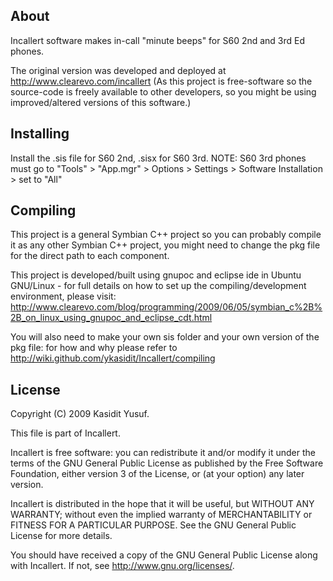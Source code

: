 About
-----------
Incallert software makes in-call "minute beeps" for S60 2nd and 3rd Ed phones.

The original version was developed and deployed at <http://www.clearevo.com/incallert>
(As this project is free-software so the source-code is freely available to other developers, so you might be using improved/altered versions of this software.)

Installing
-----------
Install the .sis file for S60 2nd, .sisx for S60 3rd. 
NOTE: S60 3rd phones must go to "Tools" > "App.mgr" > Options > Settings > Software Installation > set to "All"


Compiling
-----------
This project is a general Symbian C++ project so you can probably compile it as any other Symbian C++ project, you might need to change the pkg file for the direct path to each component.

This project is developed/built using gnupoc and eclipse ide in Ubuntu GNU/Linux - for full details on how to set up the compiling/development environment, please visit:
<http://www.clearevo.com/blog/programming/2009/06/05/symbian_c%2B%2B_on_linux_using_gnupoc_and_eclipse_cdt.html>

You will also need to make your own sis folder and your own version of the pkg file: for how and why please refer to <http://wiki.github.com/ykasidit/Incallert/compiling>


License
-----------
Copyright (C) 2009 Kasidit Yusuf.

This file is part of Incallert.

Incallert is free software: you can redistribute it and/or modify
it under the terms of the GNU General Public License as published by
the Free Software Foundation, either version 3 of the License, or
(at your option) any later version.

Incallert is distributed in the hope that it will be useful,
but WITHOUT ANY WARRANTY; without even the implied warranty of
MERCHANTABILITY or FITNESS FOR A PARTICULAR PURPOSE.  See the
GNU General Public License for more details.

You should have received a copy of the GNU General Public License along with Incallert.  If not, see <http://www.gnu.org/licenses/>.

